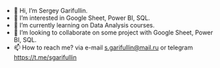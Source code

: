 - 👋 Hi, I’m Sergey Garifullin.
- 👀 I’m interested in Google Sheet, Power BI, SQL.
- 🌱 I’m currently learning on Data Analysis courses. 
- 💞️ I’m looking to collaborate on some project with Google Sheet, Power BI, SQL.
- 📫 How to reach me? via e-mail s.garifullin@mail.ru or telegram https://t.me/sgarifullin

<!---
sgarifullin/sgarifullin is a ✨ special ✨ repository because its `README.md` (this file) appears on your GitHub profile.
You can click the Preview link to take a look at your changes.
--->
